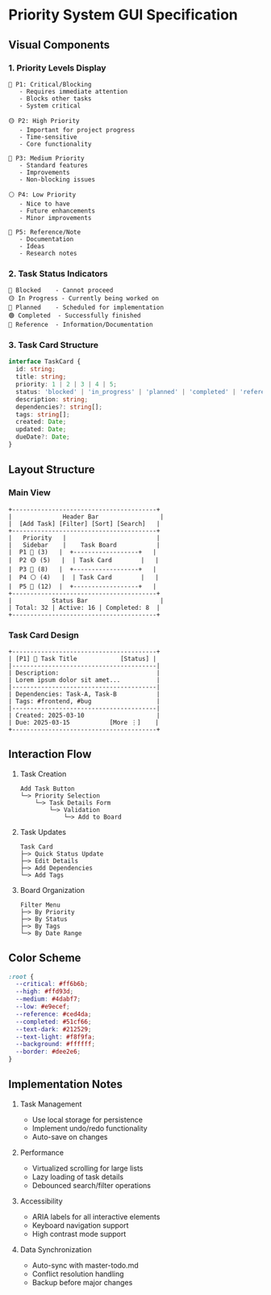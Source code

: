 # Priority System GUI Specification

## Visual Components

### 1. Priority Levels Display
```
🔴 P1: Critical/Blocking
   - Requires immediate attention
   - Blocks other tasks
   - System critical

🟡 P2: High Priority
   - Important for project progress
   - Time-sensitive
   - Core functionality

🔵 P3: Medium Priority
   - Standard features
   - Improvements
   - Non-blocking issues

⚪ P4: Low Priority
   - Nice to have
   - Future enhancements
   - Minor improvements

📌 P5: Reference/Note
   - Documentation
   - Ideas
   - Research notes
```

### 2. Task Status Indicators
```
🔴 Blocked    - Cannot proceed
🟡 In Progress - Currently being worked on
🔵 Planned    - Scheduled for implementation
🟢 Completed  - Successfully finished
📌 Reference  - Information/Documentation
```

### 3. Task Card Structure
```typescript
interface TaskCard {
  id: string;
  title: string;
  priority: 1 | 2 | 3 | 4 | 5;
  status: 'blocked' | 'in_progress' | 'planned' | 'completed' | 'reference';
  description: string;
  dependencies?: string[];
  tags: string[];
  created: Date;
  updated: Date;
  dueDate?: Date;
}
```

## Layout Structure

### Main View
```
+----------------------------------------+
|              Header Bar                 |
|  [Add Task] [Filter] [Sort] [Search]   |
+----------------------------------------+
|   Priority   |                         |
|   Sidebar    |    Task Board           |
|  P1 🔴 (3)   |  +------------------+   |
|  P2 🟡 (5)   |  | Task Card        |   |
|  P3 🔵 (8)   |  +------------------+   |
|  P4 ⚪ (4)   |  | Task Card        |   |
|  P5 📌 (12)  |  +------------------+   |
+----------------------------------------+
|           Status Bar                    |
| Total: 32 | Active: 16 | Completed: 8  |
+----------------------------------------+
```

### Task Card Design
```
+----------------------------------------+
| [P1] 🔴 Task Title            [Status] |
|----------------------------------------|
| Description:                           |
| Lorem ipsum dolor sit amet...          |
|----------------------------------------|
| Dependencies: Task-A, Task-B           |
| Tags: #frontend, #bug                  |
|----------------------------------------|
| Created: 2025-03-10                    |
| Due: 2025-03-15           [More ⋮]    |
+----------------------------------------+
```

## Interaction Flow

1. Task Creation
   ```
   Add Task Button
   └─> Priority Selection
       └─> Task Details Form
           └─> Validation
               └─> Add to Board
   ```

2. Task Updates
   ```
   Task Card
   ├─> Quick Status Update
   ├─> Edit Details
   ├─> Add Dependencies
   └─> Add Tags
   ```

3. Board Organization
   ```
   Filter Menu
   ├─> By Priority
   ├─> By Status
   ├─> By Tags
   └─> By Date Range
   ```

## Color Scheme
```css
:root {
  --critical: #ff6b6b;
  --high: #ffd93d;
  --medium: #4dabf7;
  --low: #e9ecef;
  --reference: #ced4da;
  --completed: #51cf66;
  --text-dark: #212529;
  --text-light: #f8f9fa;
  --background: #ffffff;
  --border: #dee2e6;
}
```

## Implementation Notes

1. Task Management
   - Use local storage for persistence
   - Implement undo/redo functionality
   - Auto-save on changes

2. Performance
   - Virtualized scrolling for large lists
   - Lazy loading of task details
   - Debounced search/filter operations

3. Accessibility
   - ARIA labels for all interactive elements
   - Keyboard navigation support
   - High contrast mode support

4. Data Synchronization
   - Auto-sync with master-todo.md
   - Conflict resolution handling
   - Backup before major changes 